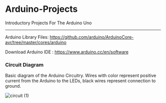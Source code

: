 # Arduino-Projects
Introductory Projects For The Arduino Uno
***
Arduino Library Files: https://github.com/arduino/ArduinoCore-avr/tree/master/cores/arduino

Download Arduino IDE :  https://www.arduino.cc/en/software

### Circuit Diagram
Basic diagram of the Arduino Circuitry. Wires with color represent positive current from the Arduino to the LEDs, black wires represent connection to ground.

![circuit (1)](https://user-images.githubusercontent.com/73136662/194449880-81a63608-5ffd-4860-87da-6cc66a802116.png)
